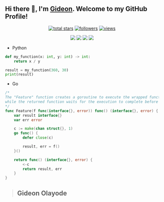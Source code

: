 

## Hi there 👋, I'm [Gideon](https://www.linkedin.com/in/gideonolayode/). Welcome to my GitHub Profile!
<p align="center">
  <a href="https://github.com/SuezDevelopment?tab=repositories&sort=stargazers">
    <img alt="total stars" title="Total stars on GitHub" src="https://custom-icon-badges.demolab.com/github/stars/SuezDevelopment?style=for-the-badge&logo=star&date=1112072025"/></a>
  <a href="https://github.com/SuezDevelopment?tab=followers">
    <img alt="followers" title="Follow me on Github" src="https://custom-icon-badges.demolab.com/github/followers/SuezDevelopment?style=for-the-badge&logo=person-add&label=Follow&logoColor=white&date=1112072025"/></a>
  <a href="https://github.com/SuezDevelopment/">
    <img alt="views" title="GitHub profile views" src="https://komarev.com/ghpvc/?username=SuezDevelopment&style=for-the-badge"/></a>
</p>

<p align="center">
<img src="https://github-readme-streak-stats-9m8ugfa77-denvercoder1.vercel.app/?user=SuezDevelopment&theme=transparent&hide_border=true&date=1112072025">

<img src="https://github-readme-stats.vercel.app/api?username=SuezDevelopment&hide_border=true&theme=transparent&date=1112072025">
<img src="https://github-readme-stats.vercel.app/api/top-langs?username=SuezDevelopment&layout=compact&hide_border=true&theme=transparent&date=1112072025">

<img src="https://github-profile-trophy.vercel.app/?username=SuezDevelopment&theme=discord&title=MultiLanguage,Commits,Followers,Stars,Issues,PullRequest,Repositories,Reviews&date=1112072025">

</p>  


- Python
```python
def my_function(x: int, y: int) -> int:
    return x / y

result = my_function(360, 30)
print(result) 

```

- Go
```go
/*
The "Feature" function creates a goroutine to execute the wrapped function asynchronously, 
while the returned function waits for the execution to complete before returning the result.
*/
func Feature(f func(interface{}, error)) func() (interface{}, error) {
	var result interface{}
	var err error

	c := make(chan struct{}, 1)
	go func() {
		defer close(c)

		result, err = f()
	}()

	return func() (interface{}, error) {
		<-c
		return result, err
	}
}

```


>## Gideon Olayode
